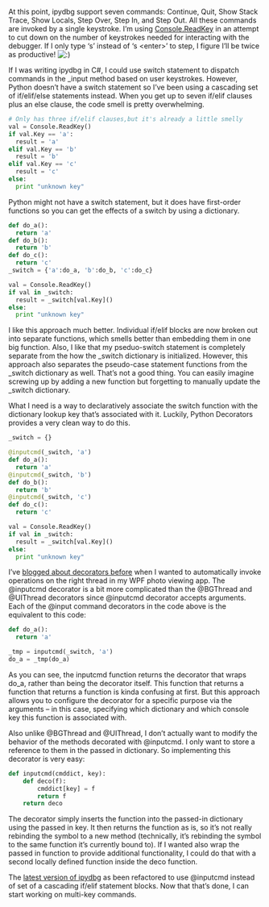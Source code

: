 At this point, ipydbg support seven commands: Continue, Quit, Show Stack
Trace, Show Locals, Step Over, Step In, and Step Out. All these commands
are invoked by a single keystroke. I’m using
[Console.ReadKey](http://msdn.microsoft.com/en-us/library/system.console.readkey.aspx)
in an attempt to cut down on the number of keystrokes needed for
interacting with the debugger. If I only type ‘s’ instead of ‘s
\<enter\>’ to step, I figure I’ll be twice as productive!
![:)](http://devhawk.net/wp-includes/images/smilies/icon_smile.gif)

If I was writing ipydbg in C\#, I could use switch statement to dispatch
commands in the \_input method based on user keystrokes. However, Python
doesn’t have a switch statement so I’ve been using a cascading set of
if/elif/else statements instead. When you get up to seven if/elif
clauses plus an else clause, the code smell is pretty overwhelming.

``` python
# Only has three if/elif clauses,but it's already a little smelly
val = Console.ReadKey()
if val.Key == 'a':  
  result = 'a'  
elif val.Key == 'b'  
  result = 'b'  
elif val.Key == 'c'  
  result = 'c'  
else:  
  print "unknown key"
```

Python might not have a switch statement, but it does have first-order
functions so you can get the effects of a switch by using a dictionary.

``` python
def do_a():
  return 'a'
def do_b():
  return 'b'
def do_c():
  return 'c'
_switch = {'a':do_a, 'b':do_b, 'c':do_c}

val = Console.ReadKey()
if val in _switch:
  result = _switch[val.Key]()
else:
  print "unknown key"
```

I like this approach much better. Individual if/elif blocks are now
broken out into separate functions, which smells better than embedding
them in one big function. Also, I like that my pseduo-switch statement
is completely separate from the how the \_switch dictionary is
initialized. However, this approach also separates the pseudo-case
statement functions from the \_switch dictionary as well. That’s not a
good thing. You can easily imagine screwing up by adding a new function
but forgetting to manually update the \_switch dictionary.

What I need is a way to declaratively associate the switch function with
the dictionary lookup key that’s associated with it. Luckily, Python
Decorators provides a very clean way to do this.

``` python
_switch = {}

@inputcmd(_switch, 'a')
def do_a():
  return 'a'
@inputcmd(_switch, 'b')
def do_b():
  return 'b'
@inputcmd(_switch, 'c')
def do_c():
  return 'c'

val = Console.ReadKey()
if val in _switch:  
  result = _switch[val.Key]()  
else:  
  print "unknown key"
```

I’ve [blogged about decorators
before](http://devhawk.net/2008/11/19/IronPython+And+WPF+Part+4+Background+Processing.aspx)
when I wanted to automatically invoke operations on the right thread in
my WPF photo viewing app. The @inputcmd decorator is a bit more
complicated than the @BGThread and @UIThread decorators since @inputcmd
decorator accepts arguments. Each of the @input command decorators in
the code above is the equivalent to this code:

``` python
def do_a():
  return 'a'
```

``` python
_tmp = inputcmd(_switch, 'a')
do_a = _tmp(do_a)
```

As you can see, the inputcmd function returns the decorator that wraps
do\_a, rather than being the decorator itself. This function that
returns a function that returns a function is kinda confusing at first.
But this approach allows you to configure the decorator for a specific
purpose via the arguments – in this case, specifying which dictionary
and which console key this function is associated with.

Also unlike @BGThread and @UIThread, I don’t actually want to modify the
behavior of the methods decorated with @inputcmd. I only want to store a
reference to them in the passed in dictionary. So implementing this
decorator is very easy:

``` python
def inputcmd(cmddict, key):
    def deco(f):
        cmddict[key] = f
        return f  
    return deco
```

The decorator simply inserts the function into the passed-in dictionary
using the passed in key. It then returns the function as is, so it’s not
really rebinding the symbol to a new method (technically, it’s rebinding
the symbol to the same function it’s currently bound to). If I wanted
also wrap the passed in function to provide additional functionality, I
could do that with a second locally defined function inside the deco
function.

The [latest version of
ipydbg](http://github.com/devhawk/ipydbg/tree/9dd12dadb79469ceac57b84b8adb1b0b531337c4)
as been refactored to use @inputcmd instead of set of a cascading
if/elif statement blocks. Now that that’s done, I can start working on
multi-key commands.
